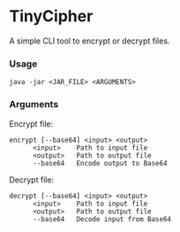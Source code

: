 # TinyCipher

A simple CLI tool to encrypt or decrypt files.



### Usage

```
java -jar <JAR_FILE> <ARGUMENTS>
```



### Arguments

Encrypt file:

```
encrypt [--base64] <input> <output>
      <input>    Path to input file
      <output>   Path to output file
      --base64   Encode output to Base64
```

Decrypt file:

```
decrypt [--base64] <input> <output>
      <input>    Path to input file
      <output>   Path to output file
      --base64   Decode input from Base64
```